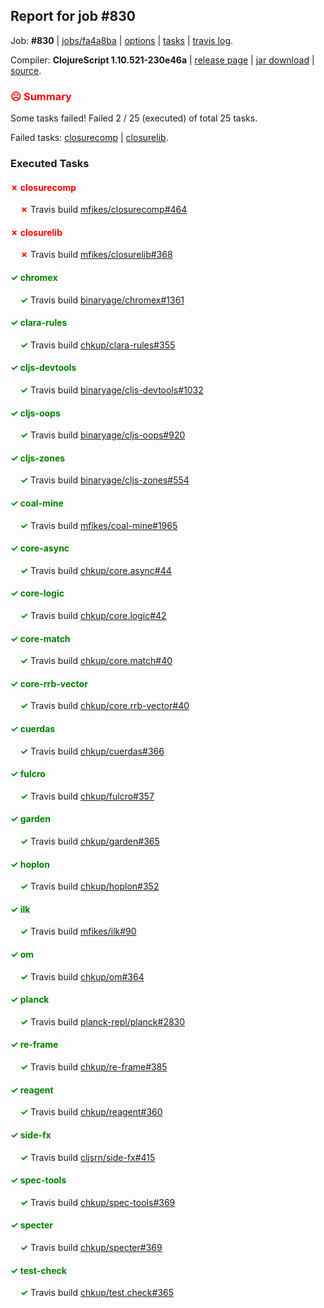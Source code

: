## Report for job #830

Job: **#830** | [jobs/fa4a8ba](https://github.com/cljs-oss/canary/commit/fa4a8ba5e761a497c70d25fb929c8d7d0484594b) | [options](options.edn) | [tasks](tasks.edn) | [travis log](https://travis-ci.org/cljs-oss/canary/builds/501020259).

Compiler: **ClojureScript 1.10.521-230e46a** | [release page](https://github.com/cljs-oss/canary/releases/tag/r1.10.521-230e46a) | [jar download](https://github.com/cljs-oss/canary/releases/download/r1.10.521-230e46a/clojurescript-1.10.521-230e46a.jar) | [source](https://github.com/clojure/clojurescript/commit/230e46aee2c9b76e426e85865ab8930c4c26e14f).

### <b style='color:red'>☹ Summary</b>

Some tasks failed! Failed 2 / 25 (executed) of total 25 tasks.

Failed tasks: [closurecomp](#-closurecomp) | [closurelib](#-closurelib).

### Executed Tasks

#### <b style='color:red'>&#x2717; closurecomp</b>
&nbsp;&nbsp;&nbsp;&nbsp;<b style='color:red'>&#x2717;</b> Travis build [mfikes/closurecomp#464](https://travis-ci.org/mfikes/closurecomp/builds/501020899)<br>

#### <b style='color:red'>&#x2717; closurelib</b>
&nbsp;&nbsp;&nbsp;&nbsp;<b style='color:red'>&#x2717;</b> Travis build [mfikes/closurelib#368](https://travis-ci.org/mfikes/closurelib/builds/501020905)<br>

#### <b style='color:green'>&#x2713; chromex</b>
&nbsp;&nbsp;&nbsp;&nbsp;<b style='color:green'>&#x2713;</b> Travis build [binaryage/chromex#1361](https://travis-ci.org/binaryage/chromex/builds/501020887)<br>

#### <b style='color:green'>&#x2713; clara-rules</b>
&nbsp;&nbsp;&nbsp;&nbsp;<b style='color:green'>&#x2713;</b> Travis build [chkup/clara-rules#355](https://travis-ci.org/chkup/clara-rules/builds/501020889)<br>

#### <b style='color:green'>&#x2713; cljs-devtools</b>
&nbsp;&nbsp;&nbsp;&nbsp;<b style='color:green'>&#x2713;</b> Travis build [binaryage/cljs-devtools#1032](https://travis-ci.org/binaryage/cljs-devtools/builds/501020891)<br>

#### <b style='color:green'>&#x2713; cljs-oops</b>
&nbsp;&nbsp;&nbsp;&nbsp;<b style='color:green'>&#x2713;</b> Travis build [binaryage/cljs-oops#920](https://travis-ci.org/binaryage/cljs-oops/builds/501020895)<br>

#### <b style='color:green'>&#x2713; cljs-zones</b>
&nbsp;&nbsp;&nbsp;&nbsp;<b style='color:green'>&#x2713;</b> Travis build [binaryage/cljs-zones#554](https://travis-ci.org/binaryage/cljs-zones/builds/501020897)<br>

#### <b style='color:green'>&#x2713; coal-mine</b>
&nbsp;&nbsp;&nbsp;&nbsp;<b style='color:green'>&#x2713;</b> Travis build [mfikes/coal-mine#1965](https://travis-ci.org/mfikes/coal-mine/builds/501020910)<br>

#### <b style='color:green'>&#x2713; core-async</b>
&nbsp;&nbsp;&nbsp;&nbsp;<b style='color:green'>&#x2713;</b> Travis build [chkup/core.async#44](https://travis-ci.org/chkup/core.async/builds/501020916)<br>

#### <b style='color:green'>&#x2713; core-logic</b>
&nbsp;&nbsp;&nbsp;&nbsp;<b style='color:green'>&#x2713;</b> Travis build [chkup/core.logic#42](https://travis-ci.org/chkup/core.logic/builds/501020922)<br>

#### <b style='color:green'>&#x2713; core-match</b>
&nbsp;&nbsp;&nbsp;&nbsp;<b style='color:green'>&#x2713;</b> Travis build [chkup/core.match#40](https://travis-ci.org/chkup/core.match/builds/501020924)<br>

#### <b style='color:green'>&#x2713; core-rrb-vector</b>
&nbsp;&nbsp;&nbsp;&nbsp;<b style='color:green'>&#x2713;</b> Travis build [chkup/core.rrb-vector#40](https://travis-ci.org/chkup/core.rrb-vector/builds/501020926)<br>

#### <b style='color:green'>&#x2713; cuerdas</b>
&nbsp;&nbsp;&nbsp;&nbsp;<b style='color:green'>&#x2713;</b> Travis build [chkup/cuerdas#366](https://travis-ci.org/chkup/cuerdas/builds/501020928)<br>

#### <b style='color:green'>&#x2713; fulcro</b>
&nbsp;&nbsp;&nbsp;&nbsp;<b style='color:green'>&#x2713;</b> Travis build [chkup/fulcro#357](https://travis-ci.org/chkup/fulcro/builds/501020957)<br>

#### <b style='color:green'>&#x2713; garden</b>
&nbsp;&nbsp;&nbsp;&nbsp;<b style='color:green'>&#x2713;</b> Travis build [chkup/garden#365](https://travis-ci.org/chkup/garden/builds/501020932)<br>

#### <b style='color:green'>&#x2713; hoplon</b>
&nbsp;&nbsp;&nbsp;&nbsp;<b style='color:green'>&#x2713;</b> Travis build [chkup/hoplon#352](https://travis-ci.org/chkup/hoplon/builds/501020938)<br>

#### <b style='color:green'>&#x2713; ilk</b>
&nbsp;&nbsp;&nbsp;&nbsp;<b style='color:green'>&#x2713;</b> Travis build [mfikes/ilk#90](https://travis-ci.org/mfikes/ilk/builds/501020959)<br>

#### <b style='color:green'>&#x2713; om</b>
&nbsp;&nbsp;&nbsp;&nbsp;<b style='color:green'>&#x2713;</b> Travis build [chkup/om#364](https://travis-ci.org/chkup/om/builds/501021009)<br>

#### <b style='color:green'>&#x2713; planck</b>
&nbsp;&nbsp;&nbsp;&nbsp;<b style='color:green'>&#x2713;</b> Travis build [planck-repl/planck#2830](https://travis-ci.org/planck-repl/planck/builds/501021044)<br>

#### <b style='color:green'>&#x2713; re-frame</b>
&nbsp;&nbsp;&nbsp;&nbsp;<b style='color:green'>&#x2713;</b> Travis build [chkup/re-frame#385](https://travis-ci.org/chkup/re-frame/builds/501020971)<br>

#### <b style='color:green'>&#x2713; reagent</b>
&nbsp;&nbsp;&nbsp;&nbsp;<b style='color:green'>&#x2713;</b> Travis build [chkup/reagent#360](https://travis-ci.org/chkup/reagent/builds/501021025)<br>

#### <b style='color:green'>&#x2713; side-fx</b>
&nbsp;&nbsp;&nbsp;&nbsp;<b style='color:green'>&#x2713;</b> Travis build [cljsrn/side-fx#415](https://travis-ci.org/cljsrn/side-fx/builds/501021046)<br>

#### <b style='color:green'>&#x2713; spec-tools</b>
&nbsp;&nbsp;&nbsp;&nbsp;<b style='color:green'>&#x2713;</b> Travis build [chkup/spec-tools#369](https://travis-ci.org/chkup/spec-tools/builds/501021048)<br>

#### <b style='color:green'>&#x2713; specter</b>
&nbsp;&nbsp;&nbsp;&nbsp;<b style='color:green'>&#x2713;</b> Travis build [chkup/specter#369](https://travis-ci.org/chkup/specter/builds/501021063)<br>

#### <b style='color:green'>&#x2713; test-check</b>
&nbsp;&nbsp;&nbsp;&nbsp;<b style='color:green'>&#x2713;</b> Travis build [chkup/test.check#365](https://travis-ci.org/chkup/test.check/builds/501021065)<br>